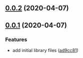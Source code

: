 ## [0.0.2](https://github.com/lwhiteley/feathers-lowdb/compare/v0.0.1...v0.0.2) (2020-04-07)



## [0.0.1](https://github.com/lwhiteley/feathers-lowdb/compare/ad9cc819ab9927406f41bf7abc93c5884eae54ec...v0.0.1) (2020-04-07)


### Features

* add initial library files ([ad9cc81](https://github.com/lwhiteley/feathers-lowdb/commit/ad9cc819ab9927406f41bf7abc93c5884eae54ec))




